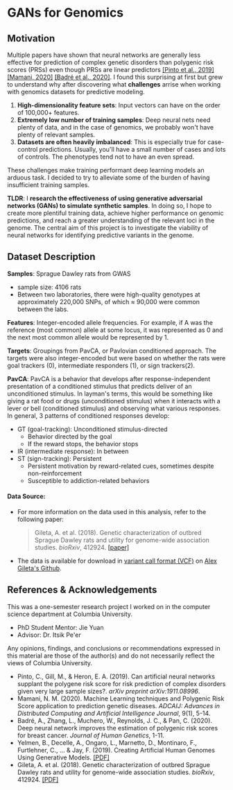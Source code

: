 # GANs for Genomics 
<!-- Overview -->


<!-- Motivation -->
## Motivation

Multiple papers have shown that neural networks are generally less effective for prediction of complex genetic disorders than polygenic risk scores (PRSs) even though PRSs are linear predictors [[Pinto et al., 2019]](ref) [[Mamani, 2020]](ref) [[Badré et al., 2020]](ref). I found this surprising at first but grew to understand why after discovering what **challenges** arrise when working with genomics datasets for predictive modeling.
1. **High-dimensionality feature sets**: Input vectors can have on the order of 100,000+ features.  
2. **Extremely low number of training samples**: Deep neural nets need plenty of data, and in the case of genomics, we probably won't have plenty of relevant samples.
3. **Datasets are often heavily imbalanced**: This is especially true for case-control predictions. Usually, you'll have a small number of cases and lots of controls. The phenotypes tend not to have an even spread.

These challenges make training performant deep learning models an arduous task. I decided to try to alleviate some of the burden of having insufficient training samples.  

**TLDR**: I **research the effectiveness of using generative adversarial networks (GANs) to simulate synthetic samples**. In doing so, I hope to create more plentiful training data, achieve higher performance on genomic predictions, and reach a greater understanding of the relevant loci in the genome. The central aim of this project is to investigate the viability of neural networks for identifying predictive variants in the genome.

[ref]: #References-&-Acknowledgements


## Dataset Description

**Samples**: Sprague Dawley rats from GWAS
  - sample size: 4106 rats
  - Between two laboratories, there were high-quality genotypes at approximately 220,000 SNPs, of which ≈ 90,000 were common between the labs.

**Features**: Integer-encoded allele frequencies. For example, if A was the reference (most common) allele at some locus, it was represented as 0 and the next most common allele would be represented by 1. 

**Targets**: Groupings from PavCA, or Pavlovian conditioned approach. The targets were also integer-encoded but were based on whether the rats were goal trackers (0), intermediate responders (1), or sign trackers(2).

**PavCA**: PavCA is a behavior that develops after response-independent presentation of a conditioned stimulus that predicts deliver of an unconditioned stimulus. In layman's terms, this would be something like giving a rat food or drugs (unconditioned stimulus) when it interacts with a lever or bell (conditioned stimulus) and observing what various responses. In general, 3 patterns of conditioned responses develop:
- GT (goal-tracking): Unconditioned stimulus-directed
  - Behavior directed by the goal
  - If the reward stops, the behavior stops
- IR (intermediate response): In between
- ST (sign-tracking): Persistent
  - Persistent motivation by reward-related cues, sometimes despite non-reinforcement
  - Susceptible to addiction-related behaviors

#### Data Source: 
- For more information on the data used in this analysis, refer to the following paper:  
  > Gileta, A. et al. (2018). Genetic characterization of outbred Sprague Dawley rats and utility for genome-wide association studies. *bioRxiv*, 412924. [[paper]][gileta-genetic]
- The data is available for download in [variant call format (VCF)][vcf-wiki] on [Alex Gileta's Github][gileta-github]. 

[gileta-github]: https://github.com/agileta/SD_PavCA_GWAS/blob/master/allChr.allSamps.90DR2.maf01.hweE7.noIBD.CharlesRiverOnly.vcf.gz
[vcf-wiki]: https://en.wikipedia.org/wiki/Variant_Call_Format
[gileta-genetic]: https://www.biorxiv.org/content/biorxiv/early/2018/09/10/412924.full.pdf

<!-- Image from paper -->

<!-- Experiments  -->

<!-- Results -->

<!-- Next Steps 
    PRS comparison
    Image transformation
-->

## References & Acknowledgements

This was a one-semester research project I worked on in the computer science department at Columbia University.
- PhD Student Mentor: Jie Yuan 
- Advisor: Dr. Itsik Pe'er

Any opinions, findings, and conclusions or recommendations expressed in this material are those of the author(s) and do not necessarily reflect the views of Columbia University.


- Pinto, C., Gill, M., & Heron, E. A. (2019). Can artificial neural networks supplant the polygene risk score for risk prediction of complex disorders given very large sample sizes?. *arXiv preprint arXiv:1911.08996*.
- Mamani, N. M. (2020). Machine Learning techniques and Polygenic Risk Score application to prediction genetic diseases. *ADCAIJ: Advances in Distributed Computing and Artificial Intelligence Journal*, 9(1), 5-14.
- Badré, A., Zhang, L., Muchero, W., Reynolds, J. C., & Pan, C. (2020). Deep neural network improves the estimation of polygenic risk scores for breast cancer. *Journal of Human Genetics*, 1-11.
- Yelmen, B., Decelle, A., Ongaro, L., Marnetto, D., Montinaro, F., Furtlehner, C., ... & Jay, F. (2019). Creating Artificial Human Genomes Using Generative Models. [[PDF]](https://hal.archives-ouvertes.fr/hal-02413942/document)
- Gileta, A. et al. (2018). Genetic characterization of outbred Sprague Dawley rats and utility for genome-wide association studies. *bioRxiv*, 412924. [[PDF]][gileta-genetic]

<!-- TODO 
    description of project
    installation instructions
    usage instructions for project 
    -->